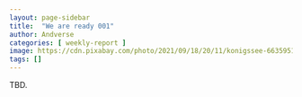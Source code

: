 ```yaml
---
layout: page-sidebar
title:  "We are ready 001"
author: Andverse
categories: [ weekly-report ]
image: https://cdn.pixabay.com/photo/2021/09/18/20/11/konigssee-6635951__480.jpg
tags: []
---
```


TBD.